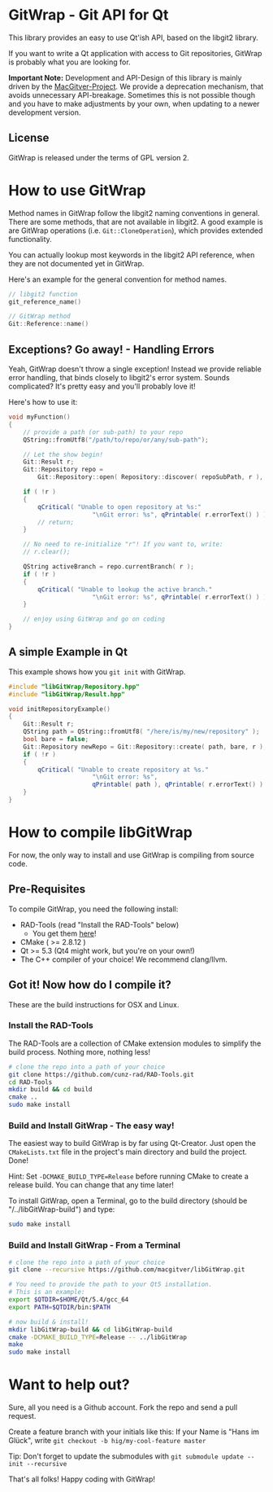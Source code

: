 # GitWrap - Git API for Qt
This library provides an easy to use Qt'ish API, based on the libgit2 library.

If you want to write a Qt application with access to Git repositories, GitWrap is probably what you are looking for.

**Important Note:**
Development and API-Design of this library is mainly driven by the [MacGitver-Project](www.macgitver.org). We provide a deprecation mechanism, that avoids unnecessary API-breakage. Sometimes this is not possible though and you have to make adjustments by your own, when updating to a newer development version.

## License
GitWrap is released under the terms of GPL version 2. 

# How to use GitWrap
Method names in GitWrap follow the libgit2 naming conventions in general. There are some methods, that are not available in libgit2. A good example is are GitWrap operations (i.e. `Git::CloneOperation`), which provides extended functionality.

You can actually lookup most keywords in the libgit2 API reference, when they are not documented yet in GitWrap.

Here's an example for the general convention for method names.

```c++
// libgit2 function
git_reference_name()

// GitWrap method
Git::Reference::name()
```

## Exceptions? Go away! - Handling Errors
Yeah, GitWrap doesn't throw a single exception! Instead we provide reliable error handling, that binds closely to libgit2's error system. Sounds complicated? It's pretty easy and you'll probably love it!

Here's how to use it:

```c++
void myFunction()
{
    // provide a path (or sub-path) to your repo
    QString::fromUtf8("/path/to/repo/or/any/sub-path");

    // Let the show begin!
    Git::Result r;
    Git::Repository repo = 
        Git::Repository::open( Repository::discover( repoSubPath, r ), r );

    if ( !r )
    {
        qCritical( "Unable to open repository at %s:"
                       "\nGit error: %s", qPrintable( r.errorText() ) );
        // return;
    }

    // No need to re-initialize "r"! If you want to, write:
    // r.clear();

    QString activeBranch = repo.currentBranch( r );
    if ( !r )
    {
        qCritical( "Unable to lookup the active branch."
                       "\nGit error: %s", qPrintable( r.errorText() ) );
    }

    // enjoy using GitWrap and go on coding
}
```

## A simple Example in Qt

This example shows how you `git init` with GitWrap.

```c++
#include "libGitWrap/Repository.hpp"
#include "libGitWrap/Result.hpp"

void initRepositoryExample()
{
    Git::Result r;
    QString path = QString::fromUtf8( "/here/is/my/new/repository" );
    bool bare = false;
    Git::Repository newRepo = Git::Repository::create( path, bare, r );
    if ( !r )
    {
        qCritical( "Unable to create repository at %s."
                       "\nGit error: %s", 
                       qPrintable( path ), qPrintable( r.errorText() ) );
    }
}
```

# How to compile libGitWrap

For now, the only way to install and use GitWrap is compiling from source code.

## Pre-Requisites

To compile GitWrap, you need the following install:

* RAD-Tools (read "Install the RAD-Tools" below)
  * You get them [here]()!
* CMake ( >= 2.8.12 )
* Qt >= 5.3 (Qt4 might work, but you're on your own!)
* The C++ compiler of your choice! We recommend clang/llvm.

## Got it! Now how do I compile it?

These are the build instructions for OSX and Linux.

### Install the RAD-Tools

The RAD-Tools are a collection of CMake extension modules to simplify the build process. Nothing more, nothing less!

```bash
# clone the repo into a path of your choice
git clone https://github.com/cunz-rad/RAD-Tools.git
cd RAD-Tools
mkdir build && cd build
cmake ..
sudo make install
```

### Build and Install GitWrap - The easy way!

The easiest way to build GitWrap is by far using Qt-Creator. Just open the `CMakeLists.txt` file in the project's main directory and build the project. Done!

Hint: Set `-DCMAKE_BUILD_TYPE=Release` before running CMake to create a release build. You can change that any time later!

To install GitWrap, open a Terminal, go to the build directory (should be "<Project-Dir>/../libGitWrap-build") and type:

```bash
sudo make install
```

### Build and Install GitWrap - From a Terminal

```bash
# clone the repo into a path of your choice
git clone --recursive https://github.com/macgitver/libGitWrap.git

# You need to provide the path to your Qt5 installation.
# This is an example:
export $QTDIR=$HOME/Qt/5.4/gcc_64 
export PATH=$QTDIR/bin:$PATH

# now build & install!
mkdir libGitWrap-build && cd libGitWrap-build
cmake -DCMAKE_BUILD_TYPE=Release -- ../libGitWrap
make
sudo make install
```

# Want to help out?

Sure, all you need is a Github account. Fork the repo and send a pull request.

Create a feature branch with your initials like this:
If your Name is "Hans im Glück", write `git checkout -b hig/my-cool-feature master`

Tip: Don't forget to update the submodules with `git submodule update --init --recursive`


That's all folks! Happy coding with GitWrap!
